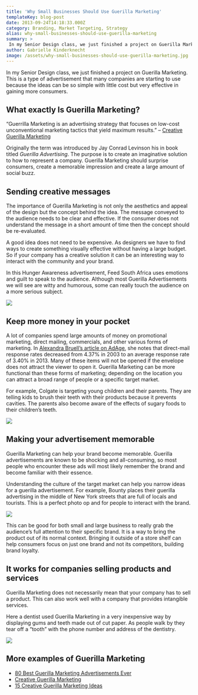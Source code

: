 ```yaml
---
title: 'Why Small Businesses Should Use Guerilla Marketing'
templateKey: blog-post
date: 2013-09-24T14:18:33.000Z
category: Branding, Market Targeting, Strategy
alias: why-small-businesses-should-use-guerilla-marketing
summary: > 
 In my Senior Design class, we just finished a project on Guerilla Marketing. This is a type of advertisement that many companies are starting to use because the ideas can be so simple with little cost but very effective in gaining more consumers.
author: Gabrielle Kinderknecht
image: /assets/why-small-businesses-should-use-guerilla-marketing.jpg
---
```


In my Senior Design class, we just finished a project on Guerilla Marketing. This is a type of advertisement that many companies are starting to use because the ideas can be so simple with little cost but very effective in gaining more consumers.

What exactly Is Guerilla Marketing?
-----------------------------------

“Guerrilla Marketing is an advertising strategy that focuses on low-cost unconventional marketing tactics that yield maximum results.” – [Creative Guerilla Marketing](http://www.creativeguerrillamarketing.com/)

Originally the term was introduced by Jay Conrad Levinson his in book titled _Guerilla Advertising_. The purpose is to create an imaginative solution to how to represent a company. Guerilla Marketing should surprise consumers, create a memorable impression and create a large amount of social buzz.

Sending creative messages
-------------------------

The importance of Guerilla Marketing is not only the aesthetics and appeal of the design but the concept behind the idea. The message conveyed to the audience needs to be clear and effective. If the consumer does not understand the message in a short amount of time then the concept should be re-evaluated.

A good idea does not need to be expensive. As designers we have to find ways to create something visually effective without having a large budget. So if your company has a creative solution it can be an interesting way to interact with the community and your brand.

In this Hunger Awareness advertisement, Feed South Africa uses emotions and guilt to speak to the audience. Although most Guerilla Advertisements we will see are witty and humorous, some can really touch the audience on a more serious subject.

![](/sites/default/files/feed-south-africa-guerilla-marketing.jpeg)

Keep more money in your pocket
------------------------------

A lot of companies spend large amounts of money on promotional marketing, direct mailing, commercials, and other various forms of marketing. In [Alexandra Bruell’s article on AdAge](http://adage.com/article/media/dma-snail-mail-phone-beat-digital-response-rates/235364/), she notes that direct-mail response rates decreased from 4.37% in 2003 to an average response rate of 3.40% in 2013. Many of these items will not be opened if the envelope does not attract the viewer to open it. Guerilla Marketing can be more functional than these forms of marketing; depending on the location you can attract a broad range of people or a specific target market.

For example, Colgate is targeting young children and their parents. They are telling kids to brush their teeth with their products because it prevents cavities. The parents also become aware of the effects of sugary foods to their children’s teeth.

![](/sites/default/files/colgate-toothbrush-in-ice-cream-guerilla-marketing.jpg)

Making your advertisement memorable
-----------------------------------

Guerilla Marketing can help your brand become memorable. Guerilla advertisements are known to be shocking and all-consuming, so most people who encounter these ads will most likely remember the brand and become familiar with their essence.

Understanding the culture of the target market can help you narrow ideas for a guerilla advertisement. For example, Bounty places their guerilla advertising in the middle of New York streets that are full of locals and tourists. This is a perfect photo op and for people to interact with the brand.

![](/sites/default/files/bounty-big-spills-guerilla-marketing.jpg)

This can be good for both small and large business to really grab the audience’s full attention to their specific brand. It is a way to bring the product out of its normal context. Bringing it outside of a store shelf can help consumers focus on just one brand and not its competitors, building brand loyalty.

It works for companies selling products and services
----------------------------------------------------

Guerilla Marketing does not necessarily mean that your company has to sell a product. This can also work well with a company that provides intangible services.

Here a dentist used Guerilla Marketing in a very inexpensive way by displaying gums and teeth made out of cut paper. As people walk by they tear off a “tooth” with the phone number and address of the dentistry.

![](/sites/default/files/local-dentist-teeth-guerilla-marketing.jpg)

More examples of Guerilla Marketing
-----------------------------------

*   [80 Best Guerilla Marketing Advertisements Ever](http://blogof.francescomugnai.com/2009/11/the-80-best-guerrilla-marketing-ideas-ive-ever-seen/)
*   [Creative Guerilla Marketing](http://www.creativeguerrillamarketing.com/guerrilla-marketing/10-intense-public-guerrilla-marketing-posters/)
*   [15 Creative Guerilla Marketing Ideas](http://www.boredpanda.com/clever-and-creative-guerrilla-advertising-ideas/)